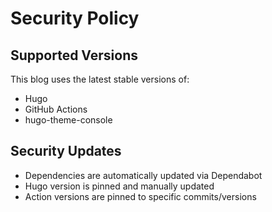 # Security Policy

## Supported Versions

This blog uses the latest stable versions of:

- Hugo
- GitHub Actions
- hugo-theme-console

## Security Updates

- Dependencies are automatically updated via Dependabot
- Hugo version is pinned and manually updated
- Action versions are pinned to specific commits/versions
